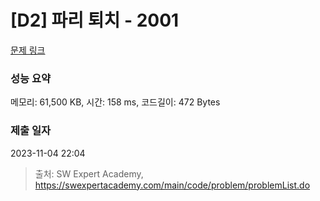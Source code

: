 # [D2] 파리 퇴치 - 2001 

[문제 링크](https://swexpertacademy.com/main/code/problem/problemDetail.do?contestProbId=AV5PzOCKAigDFAUq) 

### 성능 요약

메모리: 61,500 KB, 시간: 158 ms, 코드길이: 472 Bytes

### 제출 일자

2023-11-04 22:04



> 출처: SW Expert Academy, https://swexpertacademy.com/main/code/problem/problemList.do
